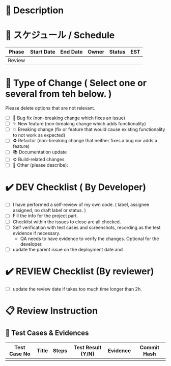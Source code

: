 # 📝 Description
 
# 📅 スケジュール / Schedule


| Phase      | Start Date | End Date | Owner | Status | EST |
|------------|------------|----------|-------|--------|-----|
| Review     |            |          |       |        |     |

# 🚀 Type of Change ( Select one or several from teh below. )

Please delete options that are not relevant.

- [ ] 🐛 Bug fix (non-breaking change which fixes an issue)
- [ ] ✨ New feature (non-breaking change which adds functionality)
- [ ] 💥 Breaking change (fix or feature that would cause existing functionality to not work as expected)
- [ ] ♻️ Refactor (non-breaking change that neither fixes a bug nor adds a feature)
- [ ] 📚 Documentation update
- [ ] ⚙️ Build-related changes
- [ ] 🧪 Other (please describe):

# ✔️ DEV Checklist ( By Developer)

- [ ] I have performed a self-review of my own code. ( label, assignee assigned, no draft label or status. )
- [ ] Fill the info for the project part.
- [ ] Checklist within the issues to close are all checked.
- [ ] Self verification with test cases and screenshots, recording as the test evidence if necessary.
  - QA needs to have evidence to verify the changes. Optional for the developer.
- [ ] update the parent issue on the deployment date and 
# ✔️ REVIEW Checklist (By reviewer)
- [ ] update the review date if takes too much time longer than 2h.

# 📋 Review Instruction

## 📸 Test Cases & Evidences

| Test Case No | Title | Steps | Test Result (Y/N) | Evidence | Commit Hash |
|:------------:|-------|-------|:-----------------:|----------|:-----------:|
|              |       |       |                   |          |             |

 
